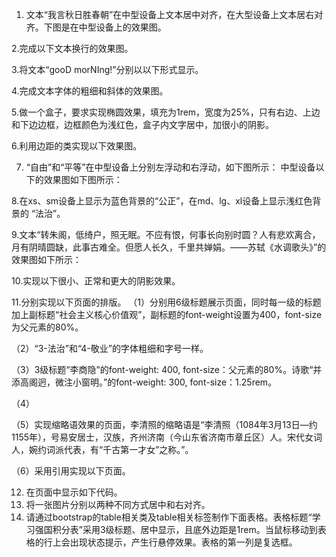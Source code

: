 1. 文本“我言秋日胜春朝”在中型设备上文本居中对齐，在大型设备上文本居右对齐。下图是在中型设备上的效果图。

2.完成以下文本换行的效果图。


3.将文本“gooD morNIng!”分别以以下形式显示。

4.完成文本字体的粗细和斜体的效果图。

5.做一个盒子，要求实现椭圆效果，填充为1rem，宽度为25%，只有右边、上边和下边边框，边框颜色为浅红色，盒子内文字居中，加很小的阴影。

6.利用边距的类实现以下效果图。

7. “自由”和“平等”在中型设备上分别左浮动和右浮动，如下图所示：
中型设备以下的效果图如下图所示：

8.在xs、sm设备上显示为蓝色背景的“公正”，在md、lg、xl设备上显示浅红色背景的 “法治”。


9.文本“转朱阁，低绮户，照无眠。不应有恨，何事长向别时圆？人有悲欢离合，月有阴晴圆缺，此事古难全。但愿人长久，千里共婵娟。——苏轼《水调歌头》”的效果图如下所示：

10.实现以下很小、正常和更大的阴影效果。

11.分别实现以下页面的排版。
（1）分别用6级标题展示页面，同时每一级的标题加上副标题“社会主义核心价值观”，副标题的font-weight设置为400，font-size为父元素的80%。

（2）“3-法治”和“4-敬业”的字体粗细和字号一样。

（3）3级标题“李商隐”的font-weight: 400, font-size：父元素的80%。诗歌“并添高阁迥，微注小窗明。”的font-weight: 300, font-size：1.25rem。

（4）

（5）实现缩略语效果的页面，李清照的缩略语是“李清照（1084年3月13日—约1155年），号易安居士，汉族，齐州济南（今山东省济南市章丘区）人。宋代女词人，婉约词派代表，有“千古第一才女”之称。”。

（6）采用引用实现以下页面。

12. 在页面中显示如下代码。
13. 将一张图片分别以两种不同方式居中和右对齐。
14. 请通过bootstrap的table相关类及table相关标签制作下面表格。表格标题“学习强国积分表”采用3级标题、居中显示，且底外边距是1rem。当鼠标移动到表格的行上会出现状态提示，产生行悬停效果。表格的第一列是复选框。
 